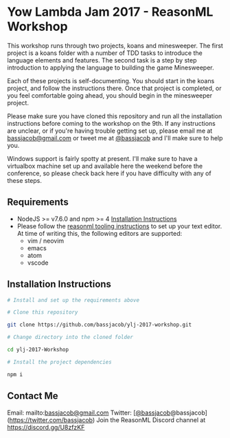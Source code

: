 # Yow Lambda Jam 2017 - ReasonML Workshop

This workshop runs through two projects, koans and minesweeper. The first project is a koans folder with a number of TDD tasks to introduce the language elements and features. The second task is a step by step introduction to applying the language to building the game Minesweeper.

Each of these projects is self-documenting. You should start in the koans project, and follow the instructions there. Once that project is completed, or you feel comfortable going ahead, you should begin in the minesweeper project.

Please make sure you have cloned this repository and run all the installation instructions before coming to the workshop on the 9th. If any instructions are unclear, or if you're having trouble getting set up, please email me at bassjacob@gmail.com or tweet me at [@bassjacob](https://twitter.com/bassjacob) and I'll make sure to help you.

Windows support is fairly spotty at present. I'll make sure to have a virtualbox machine set up and available here the weekend before the conference, so please check back here if you have difficulty with any of these steps.

## Requirements

* NodeJS >= v7.6.0 and npm >= 4 [Installation Instructions](https://nodejs.org/en/download/current/)
* Please follow the [reasonml tooling instructions](https://facebook.github.io/reason/tools.html#editor-integration) to set up your text editor. At time of writing this, the following editors are supported:
  * vim / neovim
  * emacs
  * atom
  * vscode

## Installation Instructions

```bash
# Install and set up the requirements above

# Clone this repository

git clone https://github.com/bassjacob/ylj-2017-workshop.git

# Change directory into the cloned folder

cd ylj-2017-Workshop

# Install the project dependencies

npm i
```

## Contact Me

Email: mailto:bassjacob@gmail.com
Twitter: [[@bassjacob](https://twitter.com/bassjacob)@bassjacob](https://twitter.com/bassjacob)
Join the ReasonML Discord channel at https://discord.gg/U8zfzKF
